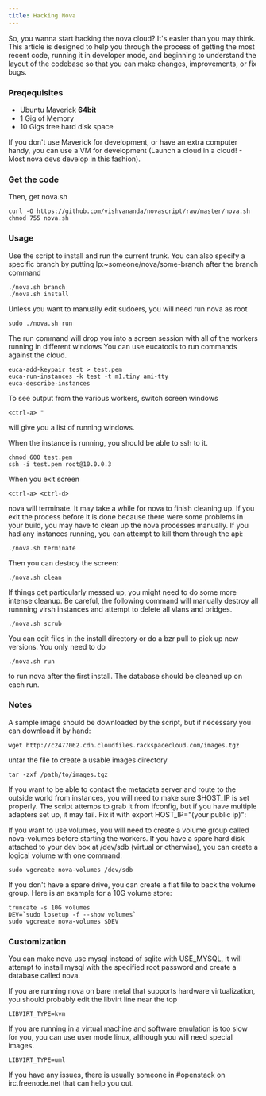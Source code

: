 ```yaml
---
title: Hacking Nova
---
```


So, you wanna start hacking the nova cloud?  It's easier than you may think.  This article is designed to help you through the process of getting the most recent code, running it in developer mode, and beginning to understand the layout of the codebase so that you can make changes, improvements, or fix bugs.


### Preqequisites

* Ubuntu Maverick __64bit__
* 1 Gig of Memory
* 10 Gigs free hard disk space

If you don't use Maverick for development, or have an extra computer handy, you can use a VM for development (Launch a cloud in a cloud! - Most nova devs develop in this fashion).

### Get the code

Then, get nova.sh

    curl -O https://github.com/vishvananda/novascript/raw/master/nova.sh
    chmod 755 nova.sh

### Usage

Use the script to install and run the current trunk. You can also specify a specific branch by putting lp:~someone/nova/some-branch after the branch command

    ./nova.sh branch
    ./nova.sh install

Unless you want to manually edit sudoers, you will need run nova as root

    sudo ./nova.sh run

The run command will drop you into a screen session with all of the workers running in different windows  You can use eucatools to run commands against the cloud.

    euca-add-keypair test > test.pem
    euca-run-instances -k test -t m1.tiny ami-tty
    euca-describe-instances

To see output from the various workers, switch screen windows

    <ctrl-a> "

will give you a list of running windows.

When the instance is running, you should be able to ssh to it.

    chmod 600 test.pem
    ssh -i test.pem root@10.0.0.3

When you exit screen

    <ctrl-a> <ctrl-d>

nova will terminate.  It may take a while for nova to finish cleaning up.  If you exit the process before it is done because there were some problems in your build, you may have to clean up the nova processes manually.  If you had any instances running, you can attempt to kill them through the api:

    ./nova.sh terminate

Then you can destroy the screen:

    ./nova.sh clean

If things get particularly messed up, you might need to do some more intense cleanup.  Be careful, the following command will manually destroy all runnning virsh instances and attempt to delete all vlans and bridges.

    ./nova.sh scrub

You can edit files in the install directory or do a bzr pull to pick up new versions. You only need to do

    ./nova.sh run

to run nova after the first install.  The database should be cleaned up on each run.

### Notes

A sample image should be downloaded by the script, but if necessary you can download it by hand:

    wget http://c2477062.cdn.cloudfiles.rackspacecloud.com/images.tgz

untar the file to create a usable images directory

    tar -zxf /path/to/images.tgz

If you want to be able to contact the metadata server and route to the outside world from instances, you will need to make sure $HOST_IP is set properly.  The script attemps to grab it from ifconfig, but if you have multiple adapters set up, it may fail.  Fix it with export HOST_IP="(your public ip)":

If you want to use volumes, you will need to create a volume group called nova-volumes before starting the workers.  If you have a spare hard disk attached to your dev box at /dev/sdb (virtual or otherwise), you can create a logical volume with one command:

    sudo vgcreate nova-volumes /dev/sdb

If you don't have a spare drive, you can create a flat file to back the volume group. Here is an example for a 10G volume store:

    truncate -s 10G volumes
    DEV=`sudo losetup -f --show volumes`
    sudo vgcreate nova-volumes $DEV

### Customization

You can make nova use mysql instead of sqlite with USE_MYSQL, it will attempt to install mysql with the specified root password and create a database called nova.

If you are running nova on bare metal that supports hardware virtualization, you should probably edit the libvirt line near the top

    LIBVIRT_TYPE=kvm

If you are running in a virtual machine and software emulation is too slow for you, you can use user mode linux, although you will need special images.

    LIBVIRT_TYPE=uml

If you have any issues, there is usually someone in #openstack on irc.freenode.net that can help you out.

